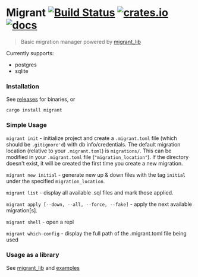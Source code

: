 # Migrant [![Build Status](https://travis-ci.org/jaemk/migrant.svg?branch=master)](https://travis-ci.org/jaemk/migrant) [![crates.io](https://img.shields.io/crates/v/migrant.svg)](https://crates.io/crates/migrant) [![docs](https://docs.rs/migrant/badge.svg)](https://docs.rs/migrant)
> Basic migration manager powered by [migrant_lib](https://github.com/jaemk/migrant/tree/master)

Currently supports:
 * postgres
 * sqlite


### Installation

See [releases](https://github.com/jaemk/migrant/releases) for binaries, or
```shell
cargo install migrant
```

### Simple Usage

`migrant init` - initialize project and create a `.migrant.toml` file (which should be `.gitignore'd`) with db info/credentials. The default migration location (relative to your `.migrant.toml`) is `migrations/`. This can be modified in your `.migrant.toml` file (`"migration_location"`). If the directory doesn't exist, it will be created the first time you create a new migration.

`migrant new initial` - generate new up & down files with the tag `initial` under the specified `migration_location`.

`migrant list` - display all available .sql files and mark those applied.

`migrant apply [--down, --all, --force, --fake]` - apply the next available migration[s].

`migrant shell` - open a repl

`migrant which-config` - display the full path of the .migrant.toml file being used


### Usage as a library

See [migrant_lib](https://github.com/jaemk/migrant/tree/master/migrant_lib) and [examples](https://github.com/jaemk/migrant/tree/master/migrant_lib/examples)
